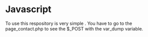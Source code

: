 # Javascript
To use this respository is very simple . You have to go to the page_contact.php to see the $_POST with the var_dump variable.
